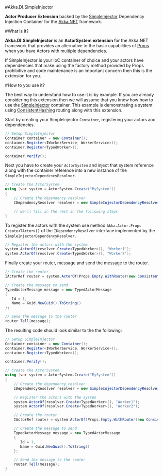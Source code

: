 ﻿#Akka.DI.SimpleInjector

**Actor Producer Extension** backed by the [SimpleInjector](https://github.com/SimpleInjector/SimpleInjector) Dependency Injection Container for the [Akka.NET](https://github.com/akkadotnet/akka.net) framework.

#What is it?

**Akka.DI.SimpleInjector** is an **ActorSystem extension** for the Akka.NET framework that provides an alternative to the basic capabilities of [Props](http://getakka.net/docs/Props) when you have Actors with multiple dependencies.  

If SimpleInjector is your IoC container of choice and your actors have dependencies that make using the factory method provided by Props prohibitive and code maintenance is an important concern then this is the extension for you.

#How to you use it?

The best way to understand how to use it is by example. If you are already considering this extension then we will assume that you know how how to use the [SimpleInjector](https://simpleinjector.org/index.html) container. This example is demonstrating a system using [ConsistentHashing](http://getakka.net/docs/working-with-actors/Routers#consistenthashing) routing along with this extension.

Start by creating your SimpleInjector ```Container```, registering your actors and dependencies.

```csharp
// Setup SimpleInjector
Container container = new Container();
container.Register<IWorkerService, WorkerService>();
container.Register<TypedWorker>();

container.Verify();
```

Next you have to create your ```ActorSystem``` and inject that system reference along with the container reference into a new instance of the ```SimpleInjectorDependencyResolver```.

```csharp
// Create the ActorSystem
using (var system = ActorSystem.Create("MySystem"))
{
    // Create the dependency resolver
    IDependencyResolver resolver = new SimpleInjectorDependencyResolver(container, system);

    // we'll fill in the rest in the following steps
}
```

To register the actors with the system use method ```Akka.Actor.Props Create<TActor>()``` of the  ```IDependencyResolver``` interface implemented by the ```SimpleInjectorDependencyResolver```.

```csharp
// Register the actors with the system
system.ActorOf(resolver.Create<TypedWorker>(), "Worker1");
system.ActorOf(resolver.Create<TypedWorker>(), "Worker2");
```

Finally create your router, message and send the message to the router.

```csharp
// Create the router
IActorRef router = system.ActorOf(Props.Empty.WithRouter(new ConsistentHashingGroup(config)));

// Create the message to send
TypedActorMessage message = new TypedActorMessage
{
   Id = 1,
   Name = Guid.NewGuid().ToString()
};

// Send the message to the router
router.Tell(message);
```

The resulting code should look similar to the the following:

```csharp
// Setup SimpleInjector
Container container = new Container();
container.Register<IWorkerService, WorkerService>();
container.Register<TypedWorker>();

container.Verify();

// Create the ActorSystem
using (var system = ActorSystem.Create("MySystem"))
{
    // Create the dependency resolver
    IDependencyResolver resolver = new SimpleInjectorDependencyResolver(container, system);

    // Register the actors with the system
    system.ActorOf(resolver.Create<TypedWorker>(), "Worker1");
    system.ActorOf(resolver.Create<TypedWorker>(), "Worker2");

    // Create the router
    IActorRef router = system.ActorOf(Props.Empty.WithRouter(new ConsistentHashingGroup(config)));

    // Create the message to send
    TypedActorMessage message = new TypedActorMessage
    {
       Id = 1,
       Name = Guid.NewGuid().ToString()
    };

    // Send the message to the router
    router.Tell(message);
}
```
